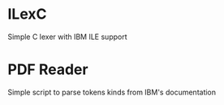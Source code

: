 # ILexC
Simple C lexer with IBM ILE support

# PDF Reader
Simple script to parse tokens kinds from IBM's documentation
